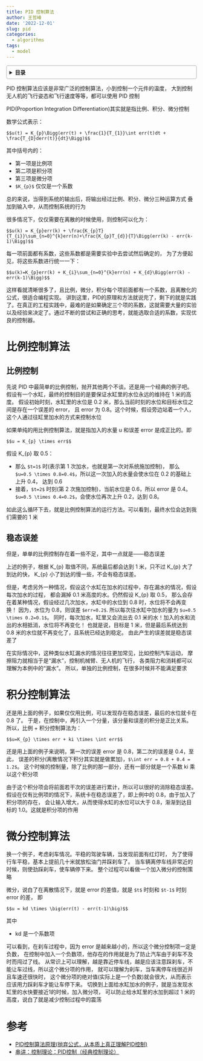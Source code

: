```yaml
---
title: PID 控制算法
author: 王哲峰
date: '2022-12-01'
slug: pid
categories:
  - algorithms
tags:
  - model
---
```


<style>
details {
    border: 1px solid #aaa;
    border-radius: 4px;
    padding: .5em .5em 0;
}
summary {
    font-weight: bold;
    margin: -.5em -.5em 0;
    padding: .5em;
}
details[open] {
    padding: .5em;
}
details[open] summary {
    border-bottom: 1px solid #aaa;
    margin-bottom: .5em;
}
img {
    pointer-events: none;
}
</style>

<details><summary>目录</summary><p>

- [比例控制算法](#比例控制算法)
  - [比例控制](#比例控制)
  - [稳态误差](#稳态误差)
- [积分控制算法](#积分控制算法)
- [微分控制算法](#微分控制算法)
- [参考](#参考)
</p></details><p></p>

PID 控制算法应该是非常广泛的控制算法，小到控制一个元件的温度，
大到控制无人机的飞行姿态和飞行速度等等，都可以使用 PID 控制

PID(Proportion Integration Differentiation)其实就是指比例、积分、微分控制

数学公式表示：

`$$u(t) = K_{p}\Bigg(err(t) + \frac{1}{T_{1}}\int err(t)dt + \frac{T_{D}derr(t)}{dt}\Bigg)$$`

其中括号内的：

* 第一项是比例项
* 第二项是积分项
* 第三项是微分项
* `$K_{p}$` 仅仅是一个系数

总的来说，当得到系统的输出后，将输出经过比例、积分、微分三种运算方式
叠加到输入中，从而控制系统的行为

很多情况下，仅仅需要在离散的时候使用，则控制可以化为：

`$$u(k) = K_{p}err(k) + \frac{K_{p}T}{T_{i}}\sum_{n=0}^{k}err(n)+\frac{K_{p}T_{d}}{T}\Bigg(err(k) - err(k-1)\Bigg)$$`

每一项前面都有系数，这些系数都是需要实验中去尝试然后确定的，
为了方便起见，将这些系数进行统一一下：

`$$u(k)=K_{p}err(k) + K_{i}\sum_{n=0}^{k}err(n) + K_{d}\Bigg(err(k) - err(k-1)\Bigg)$$`

这样看就清晰很多了，且比例，微分，积分每个项前面都有一个系数，且离散化的公式，很适合编程实现。
讲到这里，PID的原理和方法就说完了，剩下的就是实践了。在真正的工程实践中，最难的是如果确定三个项的系数，这就需要大量的实验以及经验来决定了。通过不断的尝试和正确的思考，就能选取合适的系数，实现优良的控制器。


# 比例控制算法

## 比例控制

先说 PID 中最简单的比例控制，抛开其他两个不谈。还是用一个经典的例子吧。
假设有一个水缸，最终的控制目的是要保证水缸里的水位永远的维持在 1 米的高度。
假设初始时刻，水缸里的水位是 0.2 米，那么当前时刻的水位和目标水位之间是存在一个误差的 error，
且 error 为 0.8。这个时候，假设旁边站着一个人，这个人通过往缸里加水的方式来控制水位

如果单纯的用比例控制算法，就是指加入的水量 u 和误差 error 是成正比的。即

`$$u = K_{p} \times err$$`

假设 K_{p} 取 0.5：

* 那么 `$t=1$` 时(表示第 1 次加水，也就是第一次对系统施加控制)，
  那么 `$u=0.5 \times 0.8=0.4$`，所以这一次加入的水量会使水位在 0.2 的基础上上升 0.4，
  达到 0.6
* 接着，`$t=2$` 时刻(第 2 次施加控制)，当前水位是 0.6，所以 error 是 0.4。
  `$u=0.5 \times 0.4=0.2$`，会使水位再次上升 0.2，达到 0.8。

如此这么循环下去，就是比例控制算法的运行方法。可以看到，最终水位会达到我们需要的 1 米

## 稳态误差

但是，单单的比例控制存在着一些不足，其中一点就是——稳态误差

上述的例子，根据 K_{p} 取值不同，系统最后都会达到 1 米，只不过 K_{p} 大了到达的快，
K_{p} 小了到达的慢一些，不会有稳态误差。

但是，考虑另外一种情况，假设这个水缸在加水的过程中，存在漏水的情况，假设每次加水的过程，
都会漏掉 0.1 米高度的水。仍然假设 K_{p} 取 0.5，
那么会存在着某种情况，假设经过几次加水，水缸中的水位到 0.8 时，水位将不会再变换！
因为，水位为 0.8，则误差 `$err=0.2$`. 所以每次往水缸中加水的量为 `$u=0.5 \times 0.2=0.1$`。
同时，每次加水，缸里又会流出去 0.1 米的水！加入的水和流出的水相抵消，水位将不再变化！
也就是说，目标是 1 米，但是最后系统达到 0.8 米的水位就不再变化了，且系统已经达到稳定。
由此产生的误差就是稳态误差了

在实际情况中，这种类似水缸漏水的情况往往更加常见，比如控制汽车运动，
摩擦阻力就相当于是“漏水”，控制机械臂、无人机的飞行，
各类阻力和消耗都可以理解为本例中的“漏水”。
所以，单独的比例控制，在很多时候并不能满足要求

# 积分控制算法

还是用上面的例子，如果仅仅用比例，可以发现存在稳态误差，最后的水位就卡在 0.8 了。
于是，在控制中，再引入一个分量，该分量和误差的积分是正比关系。
所以，比例 + 积分控制算法为：

`$$u=K_{p} \times err + ki \times \int err$$`

还是用上面的例子来说明，第一次的误差 error 是 0.8，第二次的误差是 0.4，至此，
误差的积分(离散情况下积分其实就是做累加)，`$\int err = 0.8 + 0.4 = 1.2$`。
这个时候的控制量，除了比例的那一部分，还有一部分就是一个系数 ki 乘以这个积分项

由于这个积分项会将前面若干次的误差进行累计，所以可以很好的消除稳态误差。
假设在仅有比例项的情况下，系统卡在稳态误差了，即上例中的 0.8，由于加入了积分项的存在，
会让输入增大，从而使得水缸的水位可以大于 0.8，渐渐到达目标的 1.0。这就是积分项的作用

# 微分控制算法

换一个例子，考虑刹车情况。平稳的驾驶车辆，当发现前面有红灯时，
为了使得行车平稳，基本上提前几十米就放松油门并踩刹车了。
当车辆离停车线非常近的时候，则使劲踩刹车，使车辆停下来。
整个过程可以看做一个加入微分的控制策略

微分，说白了在离散情况下，就是 error 的差值，就是 `$t$` 时刻和 `$t-1$` 时刻 error 的差，
即 

`$$u = kd \times \big(err(t) - err(t-1)\big)$$`

其中

* kd 是一个系数项

可以看到，在刹车过程中，因为 error 是越来越小的，所以这个微分控制项一定是负数，
在控制中加入一个负数项，他存在的作用就是为了防止汽车由于刹车不及时而闯过了线。
从常识上可以理解，越是靠近停车线，越是应该注意踩刹车，不能让车过线，所以这个微分项的作用，
就可以理解为刹车，当车离停车线很近并且车速还很快时，
这个微分项的绝对值(实际上是一个负数)就会很大，从而表示应该用力踩刹车才能让车停下来。
切换到上面给水缸加水的例子，就是当发现水缸里的水快要接近1的时候，加入微分项，
可以防止给水缸里的水加到超过 1 米的高度，说白了就是减少控制过程中的震荡



# 参考

* [PID控制算法原理(抛弃公式，从本质上真正理解PID控制)](https://zhuanlan.zhihu.com/p/39573490)
* [串讲：控制理论：PID控制（经典控制理论）](https://zhuanlan.zhihu.com/p/147800110)

